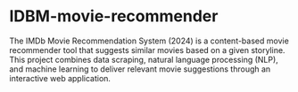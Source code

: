 # IDBM-movie-recommender
The IMDb Movie Recommendation System (2024) is a content-based movie recommender tool that suggests similar movies based on a given storyline. This project combines data scraping, natural language processing (NLP), and machine learning to deliver relevant movie suggestions through an interactive web application.
